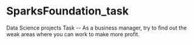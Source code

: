 # SparksFoundation_task
Data Science projects
Task -- As a business manager, try to find out the weak areas where you can
work to make more profit.
